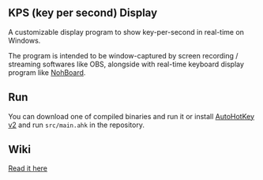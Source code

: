 ## KPS (key per second) Display

A customizable display program to show key-per-second in real-time on Windows.

The program is intended to be window-captured by screen recording / streaming softwares like OBS, alongside with real-time keyboard display program like [NohBoard](https://github.com/ThoNohT/NohBoard/).

## Run

You can download one of compiled binaries and run it or install [AutoHotKey v2](https://www.autohotkey.com/) and run `src/main.ahk` in the repository.

## Wiki

[Read it here](src/doc/home.md)